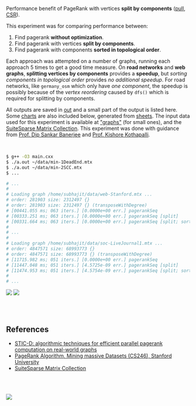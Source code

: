 Performance benefit of PageRank with vertices **split by components** ([pull], [CSR]).

This experiment was for comparing performance between:
1. Find pagerank **without optimization**.
2. Find pagerank with vertices **split by components**.
3. Find pagerank with components **sorted in topological order**.

Each approach was attempted on a number of graphs, running each approach 5
times to get a good time measure. On **road networks** and **web graphs**,
**splitting vertices by components** provides a **speedup**, but *sorting*
*components in topological order* provides *no additional speedup*. For road
networks, like `germany_osm` which only have *one component*, the speedup is
possibly because of the *vertex reordering* caused by `dfs()` which is required
for splitting by components.

All outputs are saved in [out](out/) and a small part of the output is listed
here. Some [charts] are also included below, generated from [sheets]. The input
data used for this experiment is available at ["graphs"] (for small ones), and
the [SuiteSparse Matrix Collection]. This experiment was done with guidance
from [Prof. Dip Sankar Banerjee] and [Prof. Kishore Kothapalli].

<br>

```bash
$ g++ -O3 main.cxx
$ ./a.out ~/data/min-1DeadEnd.mtx
$ ./a.out ~/data/min-2SCC.mtx
$ ...

# ...
#
# Loading graph /home/subhajit/data/web-Stanford.mtx ...
# order: 281903 size: 2312497 {}
# order: 281903 size: 2312497 {} (transposeWithDegree)
# [00441.055 ms; 063 iters.] [0.0000e+00 err.] pagerankSeq
# [00333.251 ms; 063 iters.] [0.0000e+00 err.] pagerankSeq [split]
# [00331.664 ms; 063 iters.] [0.0000e+00 err.] pagerankSeq [split; sort]
#
# ...
#
# Loading graph /home/subhajit/data/soc-LiveJournal1.mtx ...
# order: 4847571 size: 68993773 {}
# order: 4847571 size: 68993773 {} (transposeWithDegree)
# [11715.982 ms; 051 iters.] [0.0000e+00 err.] pagerankSeq
# [11447.048 ms; 051 iters.] [4.5725e-09 err.] pagerankSeq [split]
# [11474.953 ms; 051 iters.] [4.5754e-09 err.] pagerankSeq [split; sort]
#
# ...
```

[![](https://i.imgur.com/8oT4ZeQ.png)][sheetp]
[![](https://i.imgur.com/vngyBjn.png)][sheetp]

<br>
<br>


## References

- [STIC-D: algorithmic techniques for efficient parallel pagerank computation on real-world graphs][STIC-D algorithm]
- [PageRank Algorithm, Mining massive Datasets (CS246), Stanford University](http://snap.stanford.edu/class/cs246-videos-2019/lec9_190205-cs246-720.mp4)
- [SuiteSparse Matrix Collection]

<br>
<br>

[![](https://i.imgur.com/z8RKUMF.jpg)](https://www.youtube.com/watch?v=ocTgFXPnTgQ)

[Prof. Dip Sankar Banerjee]: https://sites.google.com/site/dipsankarban/
[Prof. Kishore Kothapalli]: https://cstar.iiit.ac.in/~kkishore/
[STIC-D algorithm]: https://www.slideshare.net/SubhajitSahu/sticd-algorithmic-techniques-for-efficient-parallel-pagerank-computation-on-realworld-graphs
[SuiteSparse Matrix Collection]: https://suitesparse-collection-website.herokuapp.com
["graphs"]: https://github.com/puzzlef/graphs
[pull]: https://github.com/puzzlef/pagerank-push-vs-pull
[CSR]: https://github.com/puzzlef/pagerank-class-vs-csr
[charts]: https://photos.app.goo.gl/HqQHJ2twRK7Ge1Xc6
[sheets]: https://docs.google.com/spreadsheets/d/1YmY_KYo9cDe2YCuwTgiiT0fFnyPS9-WScDIO9n-zRSY/edit?usp=sharing
[sheetp]: https://docs.google.com/spreadsheets/d/e/2PACX-1vTuCCFA1zalH4-a-N45W1pd-lUyi6IoqhHWfxRcxuGz2NZei034msrjcbisQ7oOKsa-8i4MWr3YClu-/pubhtml

